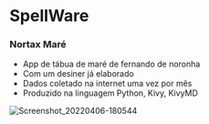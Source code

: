 # SpellWare
### Nortax Maré
- App de tábua de maré de fernando de noronha
- Com um desiner já elaborado
- Dados coletado na internet uma vez por mês
- Produzido na linguagem Python, Kivy, KivyMD

![Screenshot_20220406-180544](https://user-images.githubusercontent.com/53744463/162071724-433721c9-6a36-48d6-9348-68597a692ef0.png)
